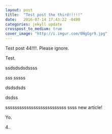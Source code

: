 ```yaml
---
layout: post
title:  "Test post the third!!!!!"
date:   2016-07-14 17:43:22 -0400
categories: jekyll update
crosspost_to_medium: true
cover_image: "http://i.imgur.com/0NgGgr9.jpg"
---
```

Test post 44!!!!. Please ignore.


Test.

ssdsdsdsdssss

sss
sssss


dsdsdsds

dsdss

ssssssssssssssssssssssssss
ssss
new article!


Yo.

4..
